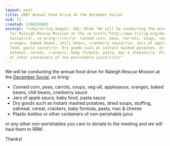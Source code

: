 ```yaml
---
layout: post
title: 2007 Annual Food Drive at the December Social
nid: 71
created: 1196185883
excerpt: !ruby/string:Sequel::SQL::Blob "We will be conducting the annual food drive
  for Raleigh Rescue Mission at the <a href=\"http://www.trilug.org/decembersocial2007\">December
  Social</a>, so bring:\r\n\r\n- Canned corn, peas, carrots, soups, veg-all, applesauce,
  oranges, baked beans, chili beans, cranberry sauce\r\n- Jars of apple sauce, baby
  food, pasta sauce\r\n- Dry goods such as instant mashed potatoes, dried soups, stuffing,
  oatmeal, cereal, crackers, baby formula, pasta, mac & cheese\r\n- Plastic bottles
  or other containers of non-perishable juice\r\n\r"
---
```

We will be conducting the annual food drive for Raleigh Rescue Mission at the <a href="http://www.trilug.org/decembersocial2007">December Social</a>, so bring:

- Canned corn, peas, carrots, soups, veg-all, applesauce, oranges, baked beans, chili beans, cranberry sauce
- Jars of apple sauce, baby food, pasta sauce
- Dry goods such as instant mashed potatoes, dried soups, stuffing, oatmeal, cereal, crackers, baby formula, pasta, mac & cheese
- Plastic bottles or other containers of non-perishable juice

or any other non-perishables you care to donate to the meeting and we will haul them to RRM.  


Thanks!
